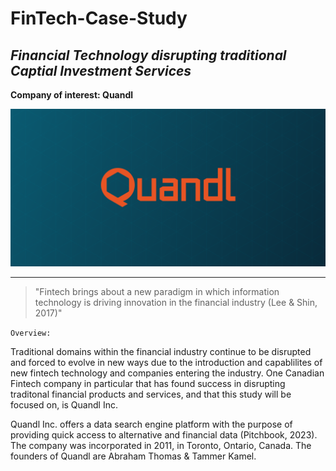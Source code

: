 # FinTech-Case-Study
## *Financial Technology disrupting traditional Captial Investment Services* 

**Company of interest: Quandl** 

![](quandl_logo.png)

---

> "Fintech brings about a new paradigm in which information technology is
driving innovation in the financial industry (Lee & Shin, 2017)"

`Overview:` 

Traditional domains within the financial industry continue to be disrupted and forced to evolve in new ways due to the introduction and capablilites of new fintech technology and companies entering the industry. One Canadian Fintech company in particular that has found success in disrupting traditonal financial products and services, and that this study will be focused on, is Quandl Inc. 

Quandl Inc. offers a data search engine platform with the purpose of providing quick access to alternative and financial data (Pitchbook, 2023). The company was incorporated in 2011, in Toronto, Ontario, Canada. The founders of Quandl are Abraham Thomas & Tammer Kamel. 




